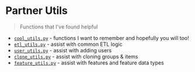 # Partner Utils

> Functions that I've found helpful

* [`cool_utils.py`](/partnerutils/cool_utils.py) - functions I want to remember and hopefully you will too!
* [`etl_utils.py`](/partnerutils/etl_utils.py) - assist with common ETL logic
* [`user_utils.py`](/partnerutils/user_utils.py) - assist with adding users
* [`clone_utils.py`](/partnerutils/clone_utils.py) - assist with cloning groups & items
* [`feature_utils.py`](partnerutils/feature_utils.py) - assist with features and feature data types